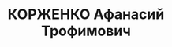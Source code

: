 ---
title: КОРЖЕНКО Афанасий Трофимович
description: "1903 р., с. Новопрага Миколаївської обл., українець, освіта середня\
  \ спеціальна, член КП(б)У до 1937 р. Проживав у м. Кам’янці-Подільському, секретар\
  \ окружкому КП(б)У. \n  Заарештований 26.09.37. Звинувачення: член контрреволюційної\
  \ організації. Військколегією Верховного Суду СРСР 23.11.37 засуджений до розстрілу.\
  \ Вирок виконаний у м. Києві 24.11.37. \n  Реабілітований військколегією Верховного\
  \ Суду СРСР 02.04.57."
---